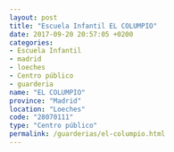```yaml
---
layout: post
title: "Escuela Infantil EL COLUMPIO"
date: 2017-09-20 20:57:05 +0200
categories:
- Escuela Infantil
- madrid
- loeches
- Centro público
- guarderia
name: "EL COLUMPIO"
province: "Madrid"
location: "Loeches"
code: "28070111"
type: "Centro público"
permalink: /guarderias/el-columpio.html
---
```

